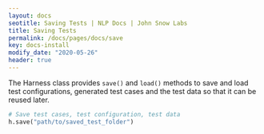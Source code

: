 ```yaml
---
layout: docs
seotitle: Saving Tests | NLP Docs | John Snow Labs
title: Saving Tests
permalink: /docs/pages/docs/save
key: docs-install
modify_date: "2020-05-26"
header: true
---
```


<div class="main-docs" markdown="1"><div class="h3-box" markdown="1">

The Harness class provides `save()` and `load()` methods to save and load test configurations, generated test cases and the test data so that it can be reused later.
      
```python
# Save test cases, test configuration, test data  
h.save("path/to/saved_test_folder")
```

</div></div>
